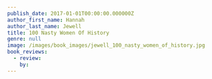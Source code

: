 ```yaml
---
publish_date: 2017-01-01T00:00:00.000000Z
author_first_name: Hannah
author_last_name: Jewell
title: 100 Nasty Women Of History
genre: null
image: /images/book_images/jewell_100_nasty_women_of_history.jpg
book_reviews:
  - review: 
    by: 
---
```

